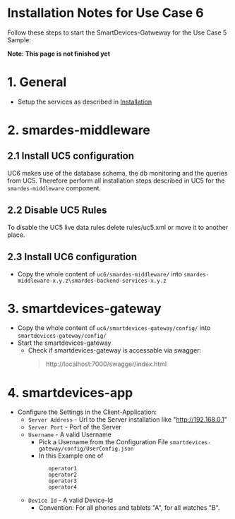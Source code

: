 # Installation Notes for Use Case 6
Follow these steps to start the SmartDevices-Gatweway for the Use Case 5 Sample:

__Note: This page is not finished yet__

# 1. General

 * Setup the services as described in [Installation](../../installation.md)

# 2. smardes-middleware

## 2.1 Install UC5 configuration

UC6 makes use of the database schema, the db monitoring and the queries from UC5.
Therefore perform all installation steps described in UC5 for the `smardes-middleware` component.

## 2.2 Disable UC5 Rules

To disable the UC5 live data rules delete rules/uc5.xml or move it to another place.

## 2.3 Install UC6 configuration

* Copy the whole content of `uc6/smardes-middleware/` into `smardes-middleware-x.y.z\smardes-backend-services-x.y.z`

# 3. smartdevices-gateway

  * Copy the whole content of `uc6/smartdevices-gateway/config/` into `smartdevices-gateway/config/`
  * Start the smartdevices-gateway
    * Check if smartdevices-gateway is accessable via swagger:
         > http://localhost:7000/swagger/index.html

# 4. smartdevices-app

  * Configure the Settings in the Client-Application:
    * `Server Address` - Url to the Server installation like "http://192.168.0.1"
    * `Server Port` - Port of the Server
    * `Username` - A valid Username
      * Pick a Username from the Configuration File `smartdevices-gateway/config/UserConfig.json`
      * In this Example one of
         ```
            operator1
            operator2
            operator3
            operator4
         ```
    * `Device Id` - A valid Device-Id
      * Convention: For all phones and tablets "A", for all watches "B".
